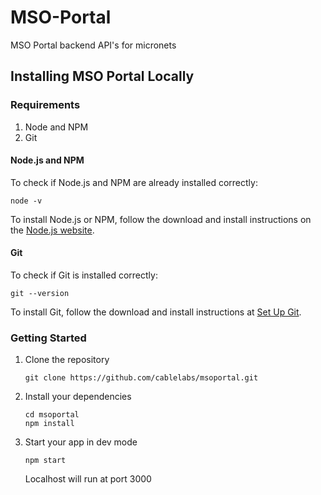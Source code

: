 # MSO-Portal
MSO Portal backend API's for micronets  


## Installing MSO Portal Locally

### Requirements
1.  Node and NPM
2.  Git  

#### Node.js and NPM
To check if Node.js and NPM are already installed correctly:
```
node -v
```
To install Node.js or NPM, follow the download and install instructions on the [Node.js website](https://docs.npmjs.com/getting-started/installing-node).

#### Git
To check if Git is installed correctly:
```
git --version
```
To install Git, follow the download and install instructions at [Set Up Git](https://help.github.com/articles/set-up-git/).

### Getting Started



1. Clone the repository
    ```
    git clone https://github.com/cablelabs/msoportal.git
    ```

2. Install your dependencies

    ```
    cd msoportal
    npm install
    ```

3. Start your app in dev mode

    ```
    npm start
    ```
    
    Localhost will run at port 3000
